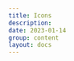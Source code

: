 ```yaml
---
title: Icons
description: 
date: 2023-01-14
group: content
layout: docs
---
```


<!-- TODO: expand -->